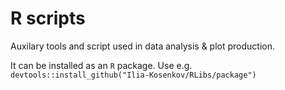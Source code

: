 # R scripts
Auxilary tools and script used in data analysis & plot production.

It can be installed as an `R` package. Use e.g. `devtools::install_github("Ilia-Kosenkov/RLibs/package")`
